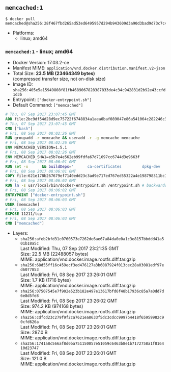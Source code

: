 ## `memcached:1`

```console
$ docker pull memcached@sha256:28f467fbd265ad53ed6495957d294b943609d3a90d3bad9d73c7c4adeb4c9393
```

-	Platforms:
	-	linux; amd64

### `memcached:1` - linux; amd64

-	Docker Version: 17.03.2-ce
-	Manifest MIME: `application/vnd.docker.distribution.manifest.v2+json`
-	Total Size: **23.5 MB (23464349 bytes)**  
	(compressed transfer size, not on-disk size)
-	Image ID: `sha256:405e5a15949808f81fb4689067828387833de4c34c942831d2b92e43ccfd1d3b`
-	Entrypoint: `["docker-entrypoint.sh"]`
-	Default Command: `["memcached"]`

```dockerfile
# Thu, 07 Sep 2017 23:07:45 GMT
ADD file:2bc9df54d28d9ec75722f6748834a1aea0baf089047e86a541064c282246c300 in / 
# Thu, 07 Sep 2017 23:07:45 GMT
CMD ["bash"]
# Fri, 08 Sep 2017 08:02:26 GMT
RUN groupadd -r memcache && useradd -r -g memcache memcache
# Fri, 08 Sep 2017 08:02:26 GMT
ENV MEMCACHED_VERSION=1.5.1
# Fri, 08 Sep 2017 08:02:26 GMT
ENV MEMCACHED_SHA1=e5b7e4e562eb99fdfa67d71697cc6744d3e9663f
# Fri, 08 Sep 2017 08:06:01 GMT
RUN set -x 		&& buildDeps=' 		ca-certificates 		dpkg-dev 		gcc 		libc6-dev 		libevent-dev 		libsasl2-dev 		make 		perl 		wget 	' 	&& apt-get update && apt-get install -y $buildDeps --no-install-recommends 	&& rm -rf /var/lib/apt/lists/* 		&& wget -O memcached.tar.gz "https://memcached.org/files/memcached-$MEMCACHED_VERSION.tar.gz" 	&& echo "$MEMCACHED_SHA1  memcached.tar.gz" | sha1sum -c - 	&& mkdir -p /usr/src/memcached 	&& tar -xzf memcached.tar.gz -C /usr/src/memcached --strip-components=1 	&& rm memcached.tar.gz 		&& cd /usr/src/memcached 		&& ./configure 		--build="$(dpkg-architecture --query DEB_BUILD_GNU_TYPE)" 		--enable-sasl 	&& make -j "$(nproc)" 		&& make test 	&& make install 		&& cd / && rm -rf /usr/src/memcached 		&& apt-mark manual 		libevent-2.0-5 		libsasl2-2 	&& apt-get purge -y --auto-remove $buildDeps 		&& memcached -V
# Fri, 08 Sep 2017 08:06:01 GMT
COPY file:621e178b267679ef7140edd23c3ad9e717ed767ed55322a4e198798311bc1d36 in /usr/local/bin/ 
# Fri, 08 Sep 2017 08:06:02 GMT
RUN ln -s usr/local/bin/docker-entrypoint.sh /entrypoint.sh # backwards compat
# Fri, 08 Sep 2017 08:06:02 GMT
ENTRYPOINT ["docker-entrypoint.sh"]
# Fri, 08 Sep 2017 08:06:03 GMT
USER [memcache]
# Fri, 08 Sep 2017 08:06:03 GMT
EXPOSE 11211/tcp
# Fri, 08 Sep 2017 08:06:03 GMT
CMD ["memcached"]
```

-	Layers:
	-	`sha256:afeb2bfd31c0760573e7262de6ae67a84da0e0a1c3e8157bbddd41a501b18a5c`  
		Last Modified: Thu, 07 Sep 2017 23:21:35 GMT  
		Size: 22.5 MB (22488057 bytes)  
		MIME: application/vnd.docker.image.rootfs.diff.tar.gzip
	-	`sha256:68d55ff16c459ecf3ed476127a3b6087924f013cec28a03081edf97ed6077853`  
		Last Modified: Fri, 08 Sep 2017 23:26:01 GMT  
		Size: 1.7 KB (1716 bytes)  
		MIME: application/vnd.docker.image.rootfs.diff.tar.gzip
	-	`sha256:07507545e7f902e523b182e497e13617bfd6f48b17936c85a7a0dd7d6e8d5fe8`  
		Last Modified: Fri, 08 Sep 2017 23:26:02 GMT  
		Size: 974.2 KB (974168 bytes)  
		MIME: application/vnd.docker.image.rootfs.diff.tar.gzip
	-	`sha256:cdfcd23c279f9f2ca7621ea8633f5dc3cdcc9997b4418f65959982c90cfd626a`  
		Last Modified: Fri, 08 Sep 2017 23:26:01 GMT  
		Size: 287.0 B  
		MIME: application/vnd.docker.image.rootfs.diff.tar.gzip
	-	`sha256:1741a8c566af8d0ba751150057e51059c6463b8e1b7172758a1f816410d23747`  
		Last Modified: Fri, 08 Sep 2017 23:26:01 GMT  
		Size: 121.0 B  
		MIME: application/vnd.docker.image.rootfs.diff.tar.gzip
